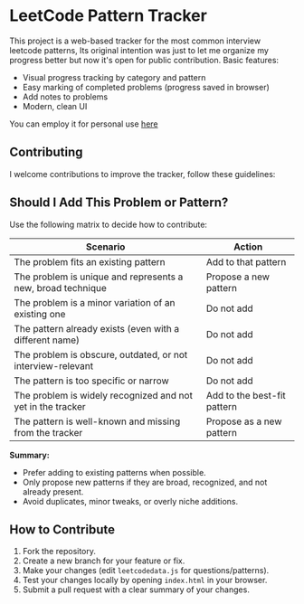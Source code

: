 
# LeetCode Pattern Tracker


This project is a web-based tracker for the most common interview leetcode patterns, Its original intention was just to let me organize my progress better but now it's open for public contribution.
Basic features:
- Visual progress tracking by category and pattern
- Easy marking of completed problems (progress saved in browser)
- Add notes to problems
- Modern, clean UI


You can employ it for personal use [here](https://p4r1h.github.io/pattern-tracker)


## Contributing
I welcome contributions to improve the tracker, follow these guidelines:

## Should I Add This Problem or Pattern?

Use the following matrix to decide how to contribute:

| Scenario                                                      | Action                        |
|---------------------------------------------------------------|-------------------------------|
| The problem fits an existing pattern                          | Add to that pattern           |
| The problem is unique and represents a new, broad technique   | Propose a new pattern         |
| The problem is a minor variation of an existing one           | Do not add                    |
| The pattern already exists (even with a different name)       | Do not add                    |
| The problem is obscure, outdated, or not interview-relevant   | Do not add                    |
| The pattern is too specific or narrow                         | Do not add                    |
| The problem is widely recognized and not yet in the tracker   | Add to the best-fit pattern   |
| The pattern is well-known and missing from the tracker        | Propose as a new pattern      |

**Summary:**
- Prefer adding to existing patterns when possible.
- Only propose new patterns if they are broad, recognized, and not already present.
- Avoid duplicates, minor tweaks, or overly niche additions. 

## How to Contribute
1. Fork the repository.
2. Create a new branch for your feature or fix.
3. Make your changes (edit `leetcodedata.js` for questions/patterns).
4. Test your changes locally by opening `index.html` in your browser.
5. Submit a pull request with a clear summary of your changes.